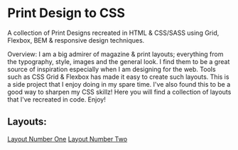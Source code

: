 # Print Design to CSS
A collection of Print Designs recreated in HTML & CSS/SASS using Grid, Flexbox, BEM & responsive design techniques.

Overview: I am a big admirer of magazine & print layouts; everything from the typography, style, images and the general look. I find them to be a great source of inspiration especially when I am designing for the web. Tools such as CSS Grid & Flexbox has made it easy to create such layouts. This is a side project that I enjoy doing in my spare time. I've also found this to be a good way to sharpen my CSS skillz! Here you will find a collection of layouts that I've recreated in code. Enjoy!

## Layouts:
[Layout Number One](https://layout-number-one.netlify.app/)
[Layout Number Two](https://layout-number-two.netlify.app/)
